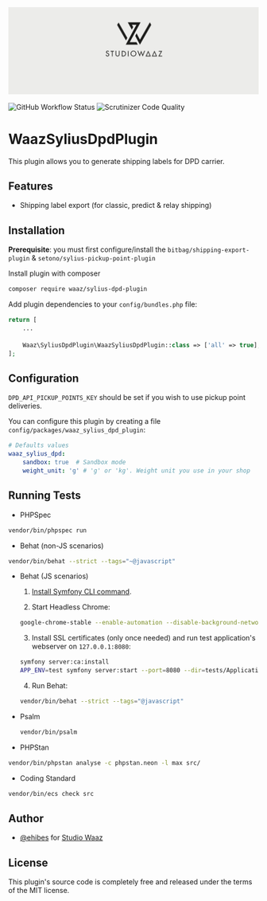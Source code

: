 ![Logo](github.png)

![GitHub Workflow Status](https://img.shields.io/github/actions/workflow/status/StudioWaaz/SyliusDpdPlugin/build.yml?style=for-the-badge)
![Scrutinizer Code Quality](https://img.shields.io/scrutinizer/quality/g/StudioWaaz/SyliusDpdPlugin?style=for-the-badge)
# WaazSyliusDpdPlugin

This plugin allows you to generate shipping labels for DPD carrier.



## Features

- Shipping label export (for classic, predict & relay shipping)


## Installation

**Prerequisite**: you must first configure/install the `bitbag/shipping-export-plugin` &  `setono/sylius-pickup-point-plugin`

Install plugin with composer

```bash
composer require waaz/sylius-dpd-plugin
```
Add plugin dependencies to your `config/bundles.php` file:

```php
return [
    ...

    Waaz\SyliusDpdPlugin\WaazSyliusDpdPlugin::class => ['all' => true],
];
```

## Configuration
`DPD_API_PICKUP_POINTS_KEY` should be set if you wish to use pickup point deliveries.

You can configure this plugin by creating a file `config/packages/waaz_sylius_dpd_plugin`:
```yml
# Defaults values
waaz_sylius_dpd:
    sandbox: true  # Sandbox mode
    weight_unit: 'g' # 'g' or 'kg'. Weight unit you use in your shop

```
<!--
## Installation (*pickup point part*)

**Prerequisite**: you must first configure/install the `setono/sylius-pickup-point-plugin`

-->
## Running Tests

- PHPSpec

```bash
vendor/bin/phpspec run
```

- Behat (non-JS scenarios)

```bash
vendor/bin/behat --strict --tags="~@javascript"
```

- Behat (JS scenarios)

    1. [Install Symfony CLI command](https://symfony.com/download).

    2. Start Headless Chrome:

    ```bash
    google-chrome-stable --enable-automation --disable-background-networking --no-default-browser-check --no-first-run --disable-popup-blocking --disable-default-apps --allow-insecure-localhost --disable-translate --disable-extensions --no-sandbox --enable-features=Metal --headless --remote-debugging-port=9222 --window-size=2880,1800 --proxy-server='direct://' --proxy-bypass-list='*' http://127.0.0.1
    ```

    3. Install SSL certificates (only once needed) and run test application's webserver on `127.0.0.1:8080`:

    ```bash
    symfony server:ca:install
    APP_ENV=test symfony server:start --port=8080 --dir=tests/Application/public --daemon
    ```

    4. Run Behat:

    ```bash
    vendor/bin/behat --strict --tags="@javascript"
    ```

- Psalm

    ```bash
    vendor/bin/psalm
    ```
    
- PHPStan

```bash
vendor/bin/phpstan analyse -c phpstan.neon -l max src/  
```

- Coding Standard
  
```bash
vendor/bin/ecs check src
```

## Author

- [@ehibes](https://www.github.com/ehibes) for [Studio Waaz](https://www.studiowaaz.com)
## License

This plugin's source code is completely free and released under the terms of the MIT license.

